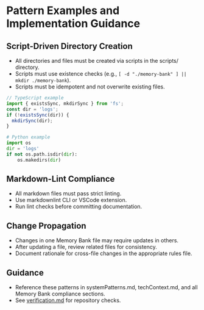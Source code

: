 # Pattern Examples and Implementation Guidance

## Script-Driven Directory Creation
- All directories and files must be created via scripts in the scripts/ directory.
- Scripts must use existence checks (e.g., `[ -d "./memory-bank" ] || mkdir ./memory-bank`).
- Scripts must be idempotent and not overwrite existing files.

```ts
// TypeScript example
import { existsSync, mkdirSync } from 'fs';
const dir = 'logs';
if (!existsSync(dir)) {
  mkdirSync(dir);
}
```

```python
# Python example
import os
dir = 'logs'
if not os.path.isdir(dir):
    os.makedirs(dir)
```

## Markdown-Lint Compliance
- All markdown files must pass strict linting.
- Use markdownlint CLI or VSCode extension.
- Run lint checks before committing documentation.

## Change Propagation
- Changes in one Memory Bank file may require updates in others.
- After updating a file, review related files for consistency.
- Document rationale for cross-file changes in the appropriate rules file.

## Guidance
- Reference these patterns in systemPatterns.md, techContext.md, and all Memory Bank compliance sections.
- See [verification.md](verification.md) for repository checks.
